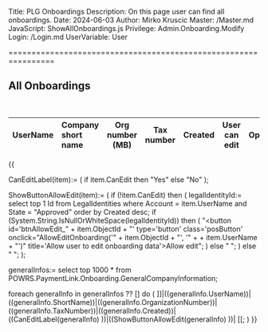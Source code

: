 Title: PLG Onboardings
Description: On this page user can find all onboardings.
Date: 2024-06-03
Author: Mirko Kruscic
Master: /Master.md
JavaScript: ShowAllOnboardings.js
Privilege: Admin.Onboarding.Modify
Login: /Login.md
UserVariable: User

================================================================

All Onboardings
----------

<br />

| UserName | Company short name | Org number (MB) | Tax number | Created | User can edit | Options |
|:---------|:-------------------|:---------------:|:----------:|:--------|:-------------:|:--------|
{{

CanEditLabel(item):=
(
	if item.CanEdit then
		"<span >Yes</span>"
	else
		"<span id='lblCanEdit_" + item.ObjectId + "'>No</span>"
);

ShowButtonAllowEdit(item):=
(
	if (!item.CanEdit) then
	(
		legalIdentityId:= select top 1 Id from LegalIdentities where Account = item.UserName and State = "Approved" order by Created desc;
		if (System.String.IsNullOrWhiteSpace(legalIdentityId)) then
		(
			"<button id='btnAllowEdit_" + item.ObjectId + "' type='button' class='posButton' onclick=\"AllowEditOnboarding('" + item.ObjectId + "', '" +  + item.UserName + "')\" title='Allow user to edit onboarding data'>Allow edit</button>";
		)
		else 
			" ";
	)
	else 
		" ";
);

generalInfos:= select top 1000 * from POWRS.PaymentLink.Onboarding.GeneralCompanyInformation;

foreach generalInfo in generalInfos ?? [] do
(
]]|((generalInfo.UserName))|((generalInfo.ShortName))|((generalInfo.OrganizationNumber))|((generalInfo.TaxNumber))|((generalInfo.Created))|((CanEditLabel(generalInfo) ))|((ShowButtonAllowEdit(generalInfo) ))|
[[;
)
}}